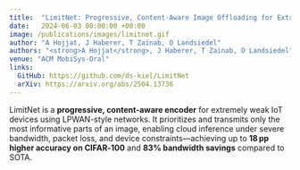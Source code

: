 ```yaml
---
title:  "LimitNet: Progressive, Content‑Aware Image Offloading for Extremely Weak Devices & Networks"
date:   2024-06-03 00:00:00 +00:00
image: /publications/images/limitnet.gif
author: "A Hojjat, J Haberer, T Zainab, O Landsiedel"
authors: "<strong>A Hojjat</strong>, J Haberer, T Zainab, O Landsiedel"
venue: "ACM MobiSys-Oral"
links:
  GitHub: https://github.com/ds-kiel/LimitNet
  arXiv: https://arxiv.org/abs/2504.13736
---
```

LimitNet is a **progressive, content-aware encoder** for extremely weak IoT devices using LPWAN-style networks. It prioritizes and transmits only the most informative parts of an image, enabling cloud inference under severe bandwidth, packet loss, and device constraints—achieving up to **18 pp higher accuracy on CIFAR‑100** and **83% bandwidth savings** compared to SOTA. 